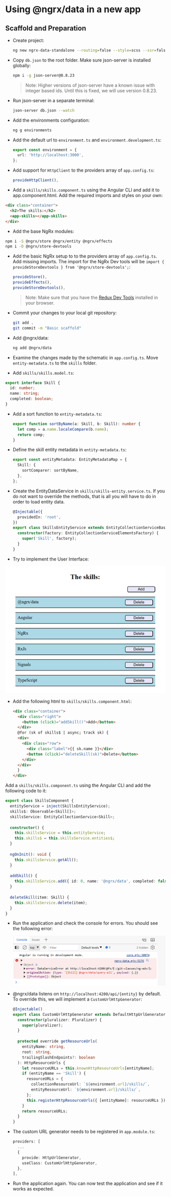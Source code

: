 # Using @ngrx/data in a new app

## Scaffold and Preparation

- Create project:

  ```bash
  ng new ngrx-data-standalone --routing=false --style=scss --ssr=false
  ```

- Copy `db.json` to the root folder. Make sure json-server is installed globally:

  ```bash
  npm i -g json-server@0.8.23
  ```

  >Note: Higher versions of json-server have a known issue with integer based ids. Until this is fixed, we will use version 0.8.23.

- Run json-server in a separate terminal:

  ```bash
  json-server db.json --watch
  ```    

- Add the environments configuration:

  ```bash
  ng g environments
  ```

- Add the default url to `environment.ts` and `environment.development.ts`:

  ```typescript
  export const environment = {
    url: 'http://localhost:3000',
  };
  ```  

- Add support for `HttpClient` to the providers array of `app.config.ts`:

  ```typescript
  provideHttpClient(),
  ```

- Add a `skills/skills.component.ts` using the Angular CLI and add it to app.component.html. Add the required imports and styles on your own:

```html
<div class="container">
  <h2>The skills:</h2>
  <app-skills></app-skills>
</div>
```

- Add the base NgRx modules:

```bash
npm i -S @ngrx/store @ngrx/entity @ngrx/effects
npm i -D @ngrx/store-devtools
```

- Add the basic NgRx setup to to the providers array of `app.config.ts`. Add missing imports. The import for the NgRx Dev tools will be `import { provideStoreDevtools } from '@ngrx/store-devtools';`:

  ```typescript
  provideStore(),
  provideEffects(),
  provideStoreDevtools(),
  ```

  >Note: Make sure that you have the [Redux Dev Tools](https://chromewebstore.google.com/detail/redux-devtools/lmhkpmbekcpmknklioeibfkpmmfibljd?pli=1) installed in your browser. 

- Commit your changes to your local git repository:

  ```bash
  git add .
  git commit -m "Basic scaffold"
  ```

- Add @ngrx/data:

  ```bash
  ng add @ngrx/data
  ```

- Examine the changes made by the schematic in `app.config.ts`. Move `entity-metadata.ts` to the `skills` folder. 


- Add `skills/skills.model.ts`:

```typescript
export interface Skill {
  id: number;
  name: string;
  completed: boolean;
}
```

- Add a sort function to `entity-metadata.ts`:

  ```typescript
  export function sortByName(a: Skill, b: Skill): number {
    let comp = a.name.localeCompare(b.name);
    return comp;
  }
  ```

- Define the skill entity metadata in `entity-metadata.ts`:

  ```typescript
  export const entityMetadata: EntityMetadataMap = {
    Skill: {
      sortComparer: sortByName,
    },
  };
  ```

- Create the EntityDataService in `skills/skills-entity.service.ts`. If you do not want to override the methods, that is all you will have to do in order to load entity data.

  ```typescript
  @Injectable({
    providedIn: 'root',
  })
  export class SkillsEntityService extends EntityCollectionServiceBase<Skill> {
    constructor(factory: EntityCollectionServiceElementsFactory) {
      super('Skill', factory);
    }
  }
  ```

- Try to implement the User Interface:

![base-ui](_images/base-ui.png)

- Add the following html to `skills/skills.component.html`:

  ```html
  <div class="container">
    <div class="right">
      <button (click)="addSkill()">Add</button>
    </div>
    @for (sk of skills$ | async; track sk) {
    <div>
      <div class="row">
        <div class="label">{{ sk.name }}</div>
        <button (click)="deleteSkill(sk)">Delete</button>
      </div>
    </div>
    }
  </div>
  ```

Add a `skills/skills.component.ts` using the Angular CLI and add the following code to it:

```typescript
export class SkillsComponent {
  entityService = inject(SkillsEntityService);
  skills$: Observable<Skill[]>;
  skillsService: EntityCollectionService<Skill>;

  constructor() {
    this.skillsService = this.entityService;
    this.skills$ = this.skillsService.entities$;
  }

  ngOnInit(): void {
    this.skillsService.getAll();
  }

  addSkill() {
    this.skillsService.add({ id: 0, name: '@ngrx/data', completed: false });
  }

  deleteSkill(item: Skill) {
    this.skillsService.delete(item);
  }
}
```

- Run the application and check the console for errors. You should see the following error:

  ![error](_images/data-error.png)

- @ngrx/data listens on `http://localhost:4200/api/{entity}` by default. To override this, we will implement a `CustomUrlHttpGenerator`:

  ```typescript
  @Injectable()
  export class CustomUrlHttpGenerator extends DefaultHttpUrlGenerator {
    constructor(pluralizer: Pluralizer) {
      super(pluralizer);
    }

    protected override getResourceUrls(
      entityName: string,
      root: string,
      trailingSlashEndpoints?: boolean
    ): HttpResourceUrls {
      let resourceURLs = this.knownHttpResourceUrls[entityName];
      if (entityName == 'Skill') {
        resourceURLs = {
          collectionResourceUrl: `${environment.url}/skills/`,
          entityResourceUrl: `${environment.url}/skills/`,
        };
        this.registerHttpResourceUrls({ [entityName]: resourceURLs });
      }
      return resourceURLs;
    }
  }
  ```

- The custom URL generator needs to be registered in `app.module.ts`:

  ```typescript
  providers: [
    ...
    {
      provide: HttpUrlGenerator,
      useClass: CustomUrlHttpGenerator,
    },
  ],
  ```

- Run the application again. You can now test the application and see if it works as expected.